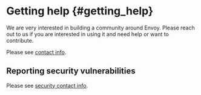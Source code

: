 Getting help {#getting_help}
============

We are very interested in building a community around Envoy. Please
reach out to us if you are interested in using it and need help or want
to contribute.

Please see [contact info](https://github.com/envoyproxy/envoy#contact).

Reporting security vulnerabilities
----------------------------------

Please see [security contact
info](https://github.com/envoyproxy/envoy#reporting-security-vulnerabilities).
